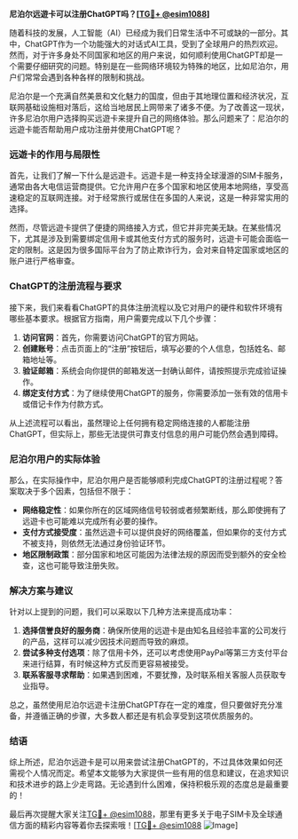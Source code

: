 **尼泊尔远遊卡可以注册ChatGPT吗？[[TG💪+ @esim1088](https://t.me/s/esim1088)]**

随着科技的发展，人工智能（AI）已经成为我们日常生活中不可或缺的一部分。其中，ChatGPT作为一个功能强大的对话式AI工具，受到了全球用户的热烈欢迎。然而，对于许多身处不同国家和地区的用户来说，如何顺利使用ChatGPT却是一个需要仔细研究的问题。特别是在一些网络环境较为特殊的地区，比如尼泊尔，用户们常常会遇到各种各样的限制和挑战。

尼泊尔是一个充满自然美景和文化魅力的国度，但由于其地理位置和经济状况，互联网基础设施相对落后，这给当地居民上网带来了诸多不便。为了改善这一现状，许多尼泊尔用户选择购买远遊卡来提升自己的网络体验。那么问题来了：尼泊尔的远遊卡能否帮助用户成功注册并使用ChatGPT呢？

### 远遊卡的作用与局限性

首先，让我们了解一下什么是远遊卡。远遊卡是一种支持全球漫游的SIM卡服务，通常由各大电信运营商提供。它允许用户在多个国家和地区使用本地网络，享受高速稳定的互联网连接。对于经常旅行或居住在多国的人来说，这是一种非常实用的选择。

然而，尽管远遊卡提供了便捷的网络接入方式，但它并非完美无缺。在某些情况下，尤其是涉及到需要绑定信用卡或其他支付方式的服务时，远遊卡可能会面临一定的限制。这是因为很多国际平台为了防止欺诈行为，会对来自特定国家或地区的账户进行严格审查。

### ChatGPT的注册流程与要求

接下来，我们来看看ChatGPT的具体注册流程以及它对用户的硬件和软件环境有哪些基本要求。根据官方指南，用户需要完成以下几个步骤：

1. **访问官网**：首先，你需要访问ChatGPT的官方网站。
2. **创建账号**：点击页面上的“注册”按钮后，填写必要的个人信息，包括姓名、邮箱地址等。
3. **验证邮箱**：系统会向你提供的邮箱发送一封确认邮件，请按照提示完成验证操作。
4. **绑定支付方式**：为了继续使用ChatGPT的服务，你需要添加一张有效的信用卡或借记卡作为付款方式。

从上述流程可以看出，虽然理论上任何拥有稳定网络连接的人都能注册ChatGPT，但实际上，那些无法提供可靠支付信息的用户可能仍然会遇到障碍。

### 尼泊尔用户的实际体验

那么，在实际操作中，尼泊尔用户是否能够顺利完成ChatGPT的注册过程呢？答案取决于多个因素，包括但不限于：

- **网络稳定性**：如果你所在的区域网络信号较弱或者频繁断线，那么即使拥有了远遊卡也可能难以完成所有必要的操作。
- **支付方式接受度**：虽然远遊卡可以提供良好的网络覆盖，但如果你的支付方式不被支持，则依然无法通过身份验证环节。
- **地区限制政策**：部分国家和地区可能因为法律法规的原因而受到额外的安全检查，这也可能导致注册失败。

### 解决方案与建议

针对以上提到的问题，我们可以采取以下几种方法来提高成功率：

1. **选择信誉良好的服务商**：确保所使用的远遊卡是由知名且经验丰富的公司发行的产品，这样可以减少因技术问题而导致的麻烦。
2. **尝试多种支付选项**：除了信用卡外，还可以考虑使用PayPal等第三方支付平台来进行结算，有时候这种方式反而更容易被接受。
3. **联系客服寻求帮助**：如果遇到困难，不要犹豫，及时联系相关客服人员获取专业指导。

总之，虽然使用尼泊尔远遊卡注册ChatGPT存在一定的难度，但只要做好充分准备，并遵循正确的步骤，大多数人都还是有机会享受到这项优质服务的。

### 结语

综上所述，尼泊尔远遊卡是可以用来尝试注册ChatGPT的，不过具体效果如何还需视个人情况而定。希望本文能够为大家提供一些有用的信息和建议，在追求知识和技术进步的路上少走弯路。无论遇到什么困难，保持积极乐观的态度总是最重要的！

最后再次提醒大家关注[TG💪+ @esim1088](https://t.me/s/esim1088)，那里有更多关于电子SIM卡及全球通信方面的精彩内容等着你去探索哦！[[TG💪+ @esim1088](https://t.me/s/esim1088) ![Image](https://i.postimg.cc/4NQfJmqS/Snipaste-2025-05-13-00-14-12.png)]